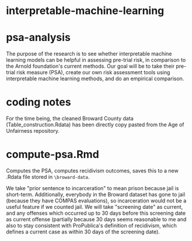 # interpretable-machine-learning

# psa-analysis

The purpose of the research is to see whether interpretable machine learning models can be helpful in assessing pre-trial risk, in comparison to the Arnold foundation's current methods. Our goal will be to take their pre-trial risk measure (PSA), create our own risk assessment tools using interpretable machine learning methods, and do an empirical comparison. 

# coding notes 

For the time being, the cleaned Broward County data (Table_construction.Rdata) has been directly copy pasted from the Age of Unfairness repository.  

# compute-psa.Rmd

Computes the PSA, computes recidivism outcomes, saves this to a new .Rdata file stored in `\broward-data`. 

We take "prior sentence to incarceration" to mean prison because jail is short-term. Additionally, everybody in the Broward dataset has gone to jail (because they have COMPAS evaluations), so incarceration would not be a useful feature if we counted jail. 
We will take "screening date" as current, and any offenses which occurred up to 30 days before this screening date as current offense (partially because 30 days seems reasonable to me and also to stay consistent with ProPublica's definition of recidivism, which defines a current case as within 30 days of the screening date).
